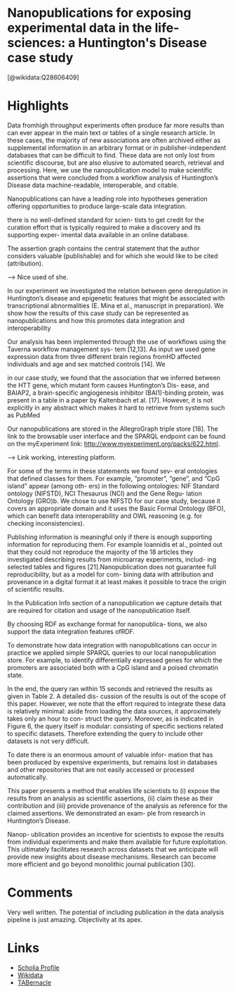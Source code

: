 
Nanopublications for exposing experimental data in the life-sciences: a Huntington's Disease case study
=======================================================================================================
  
  [@wikidata:Q28606409]  

# Highlights
Data fromhigh throughput experiments often produce far more results than can ever appear in the main text or tables of a single research article. In these cases, the majority of new associations are often archived either as supplemental information in an arbitrary format or in publisher-independent databases that can be difficult to find. These data are not only lost from scientific discourse, but are also elusive to automated search, retrieval and processing. Here, we use the nanopublication model to make scientific assertions that were concluded from a workflow analysis of Huntington’s Disease data machine-readable, interoperable, and citable.

Nanopublications can have a leading role into hypotheses generation offering opportunities to produce large-scale data integration.

there is no well-defined standard for scien- tists to get credit for the curation effort that is typically required to make a discovery and its supporting exper- imental data available in an online database.

The assertion graph contains the central statement that the author considers valuable (publishable) and for which she would like to be cited (attribution).

--> Nice used of she.

In our experiment we investigated the relation between gene deregulation in Huntington’s disease and epigenetic features that might be associated with transcriptional abnormalities (E. Mina et al., manuscript in preparation). We show how the results of this case study can be represented as nanopublications and how this promotes data integration and interoperability

Our analysis has been implemented through the use of workflows using the Taverna workflow management sys- tem [12,13]. As input we used gene expression data from three different brain regions fromHD affected individuals and age and sex matched controls [14]. We

in our case study, we found that the association that we inferred between the HTT gene, which mutant form causes Huntington’s Dis- ease, and BAIAP2, a brain-specific angiogenesis inhibitor (BAI1)-binding protein, was present in a table in a paper by Kaltenbach et al. [17]. However, it is not explicitly in any abstract which makes it hard to retrieve from systems such as PubMed

Our nanopublications are stored in the AllegroGraph triple store [18]. The link to the browsable user interface and the SPARQL endpoint can be found on the myExperiment link: http://www.myexperiment.org/packs/622.html.

--> Link working, interesting platform.

For some of the terms in these statements we found sev-
eral ontologies that defined classes for them. For example, “promoter”, “gene”, and “CpG island” appear (among oth-
ers) in the following ontologies: NIF Standard ontology (NIFSTD), NCI Thesaurus (NCI) and the Gene Regu- lation Ontology (GRO)b. We chose to use NIFSTD for our case study, because it covers an appropriate domain and it uses the Basic Formal Ontology (BFO), which can benefit data interoperability and OWL reasoning (e.g. for checking inconsistencies). 

Publishing information is meaningful only if there is enough supporting information for reproducing them. For example Ioannidis et al., pointed out that they could not reproduce the majority of the 18 articles they investigated describing results from microarray experiments, includ- ing selected tables and figures [21].Nanopublication does not guarantee full reproducibility, but as a model for com- bining data with attribution and provenance in a digital format it at least makes it possible to trace the origin of scientific results.

In the Publication Info section of a nanopublication we capture details that are required for citation and usage of the nanopublication itself.

By choosing RDF as exchange format for nanopublica- tions, we also support the data integration features ofRDF.

To demonstrate how data integration with nanopublications can occur in practice we applied simple SPARQL queries to our local nanopublication store. For example, to identify differentially expressed genes for which the promoters are associated both with a CpG island and a poised chromatin state.

In the end, the query ran within 15 seconds and
retrieved the results as given in Table 2. A detailed dis- cussion of the results is out of the scope of this paper. However, we note that the effort required to integrate these data is relatively minimal: aside from loading the data sources, it approximately takes only an hour to con- struct the query. Moreover, as is indicated in Figure 6, the query itself is modular: consisting of specific sections related to specific datasets. Therefore extending the query to include other datasets is not very difficult.


To date there is an enormous amount of valuable infor- mation that has been produced by expensive experiments, but remains lost in databases and other repositories that are not easily accessed or processed automatically.

This paper presents a method that enables life scientists to (i) expose the results from an analysis as scientific assertions, (ii) claim these as their contribution and (iii) provide provenance of the analysis as reference for the claimed assertions. We demonstrated an exam- ple from research in Huntington’s Disease.

Nanop- ublication provides an incentive for scientists to expose the results from individual experiments and make them available for future exploitation. This ultimately facilitates research across datasets that we anticipate will provide new insights about disease mechanisms. Research can become more efficient and go beyond monolithic journal publication [30].

# Comments

Very well written.
The potential of including publication _in_ the data analysis pipeline is just amazing. Objectivity at its apex.


# Links
  
 * [Scholia Profile](https://scholia.toolforge.org/work/Q28606409)  
 * [Wikidata](https://www.wikidata.org/wiki/Q28606409)  
 * [TABernacle](https://tabernacle.toolforge.org/?#/tab/manual/Q28606409/P921%3BP4510)  
